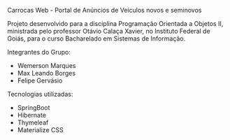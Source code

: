 Carrocas Web - Portal de Anúncios de Veículos novos e seminovos

Projeto desenvolvido para a disciplina Programação Orientada a Objetos II, ministrada pelo professor Otávio Calaça Xavier, no Instituto Federal de Goiás, para o curso Bacharelado em Sistemas de Informação. 

Integrantes do Grupo:
- Wemerson Marques
- Max Leando Borges
- Felipe Gervásio

Tecnologias utilizadas:
- SpringBoot
- Hibernate
- Thymeleaf
- Materialize CSS
